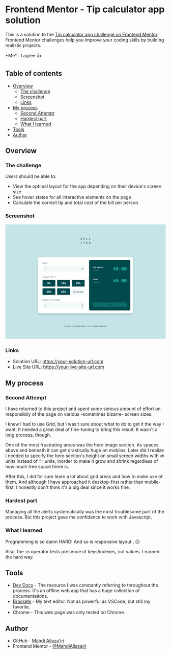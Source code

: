 # Frontend Mentor - Tip calculator app solution

This is a solution to the [Tip calculator app challenge on Frontend Mentor](https://www.frontendmentor.io/challenges/tip-calculator-app-ugJNGbJUX).  
Frontend Mentor challenges help you improve your coding skills by building realistic projects.

\*Me\* : I agree 👍

## Table of contents

- [Overview](#overview)
  - [The challenge](#the-challenge)
  - [Screenshot](#screenshot)
  - [Links](#links)
- [My process](#my-process)
  - [Second Attempt](#second-attempt)
  - [Hardest part](#hardest-part)
  - [What I learned](#what-i-learned)
- [Tools](#tools)
- [Author](#author)

## Overview

### The challenge

Users should be able to:

- View the optimal layout for the app depending on their device's screen size
- See hover states for all interactive elements on the page
- Calculate the correct tip and total cost of the bill per person

### Screenshot

![My Fabulous Work!](./screenshot.png)

### Links

- Solution URL: <https://your-solution-url.com>
- Live Site URL: <https://your-live-site-url.com>

## My process

### Second Attempt

I have returned to this project and spent some serious amount of effort on responsibily of the page on various -sometimes bizarre- screen sizes.

I knew I had to use Grid, but I was't sure about what to do to get it the way I want. It needed a great deal of fine-tuning to bring this result. It wasn't a long process, though.

One of the most frustrating areas was the hero image section. As spaces above and beneath it can get drastically huge on mobiles. Later did I realize I needed to specify the hero section's height on small screen widths with `vh` units instead of `fr` units, inorder to make it grow and shrink regardless of how much free space there is.

After this, I did for sure learn a lot about grid areas and how to make use of them. And although I have approached it desktop-first rather than mobile-first, I honestly don't think it's a big deal since it works fine.

### Hardest part

Managing all the alerts systematically was the most troublesome part of the process. But this project gave me confidence to work with Javascript.

### What I learned

Programming is so damn HARD! And so is responsive layout.. 😐

Also, the `in` operator tests presence of keys/indexes, not values. Learned the hard way.

## Tools

- [Dev Docs](https://devdocs.io) - The resource I was constantly referring to throughout the process. It's an offline web app that has a huge collection of documentations.
- [Brackets](https://brackets.io) - My text editor. Not as powerful as VSCode, but still my favorite.
- Chrome - This web page was only tested on Chrome. 

## Author

- GitHub - [Mahdi Aljaza'iri](https://github.com/MahdiAljazairi)
- Frontend Mentor - [@MahdiAljazairi](https://www.frontendmentor.io/profile/MahdiAljazairi)
